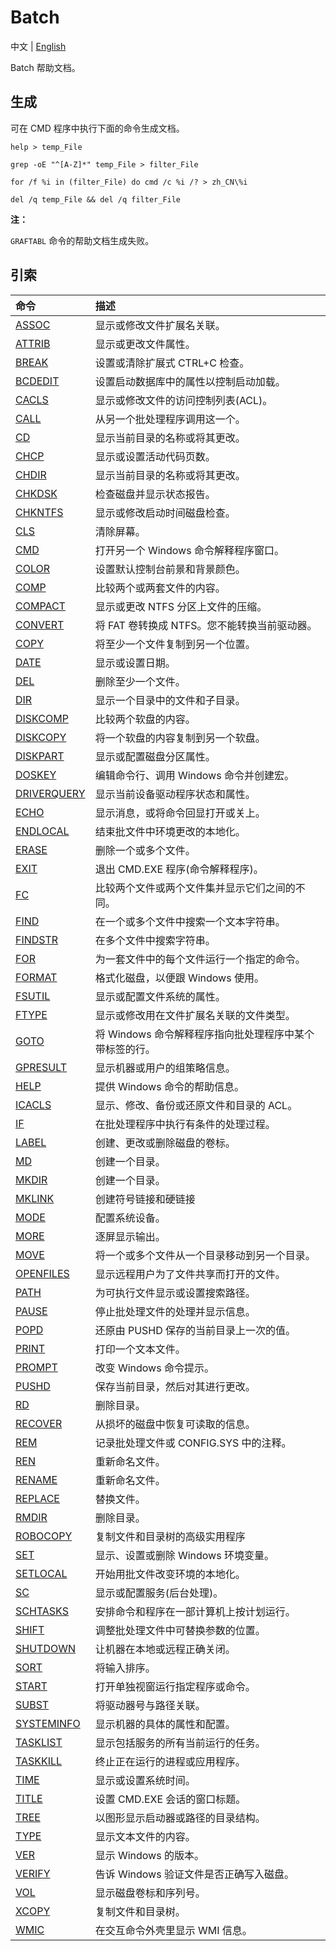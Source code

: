 # Batch

中文 | [English](en_US/README.md)

Batch 帮助文档。

## 生成

可在 CMD 程序中执行下面的命令生成文档。

```Batch
help > temp_File

grep -oE "^[A-Z]*" temp_File > filter_File

for /f %i in (filter_File) do cmd /c %i /? > zh_CN\%i

del /q temp_File && del /q filter_File
```

**注：**

`GRAFTABL` 命令的帮助文档生成失败。

## 引索

| 命令          | 描述                                   |
|:--------------|:---------------------------------------|
| [ASSOC]       | 显示或修改文件扩展名关联。 |
| [ATTRIB]      | 显示或更改文件属性。 |
| [BREAK]       | 设置或清除扩展式 CTRL+C 检查。 |
| [BCDEDIT]     | 设置启动数据库中的属性以控制启动加载。 |
| [CACLS]       | 显示或修改文件的访问控制列表(ACL)。 |
| [CALL]        | 从另一个批处理程序调用这一个。 |
| [CD]          | 显示当前目录的名称或将其更改。 |
| [CHCP]        | 显示或设置活动代码页数。 |
| [CHDIR]       | 显示当前目录的名称或将其更改。 |
| [CHKDSK]      | 检查磁盘并显示状态报告。 |
| [CHKNTFS]     | 显示或修改启动时间磁盘检查。 |
| [CLS]         | 清除屏幕。 |
| [CMD]         | 打开另一个 Windows 命令解释程序窗口。 |
| [COLOR]       | 设置默认控制台前景和背景颜色。 |
| [COMP]        | 比较两个或两套文件的内容。 |
| [COMPACT]     | 显示或更改 NTFS 分区上文件的压缩。 |
| [CONVERT]     | 将 FAT 卷转换成 NTFS。您不能转换当前驱动器。 |
| [COPY]        | 将至少一个文件复制到另一个位置。 |
| [DATE]        | 显示或设置日期。 |
| [DEL]         | 删除至少一个文件。 |
| [DIR]         | 显示一个目录中的文件和子目录。 |
| [DISKCOMP]    | 比较两个软盘的内容。 |
| [DISKCOPY]    | 将一个软盘的内容复制到另一个软盘。 |
| [DISKPART]    | 显示或配置磁盘分区属性。 |
| [DOSKEY]      | 编辑命令行、调用 Windows 命令并创建宏。 |
| [DRIVERQUERY] | 显示当前设备驱动程序状态和属性。 |
| [ECHO]        | 显示消息，或将命令回显打开或关上。 |
| [ENDLOCAL]    | 结束批文件中环境更改的本地化。 |
| [ERASE]       | 删除一个或多个文件。 |
| [EXIT]        | 退出 CMD.EXE 程序(命令解释程序)。 |
| [FC]          | 比较两个文件或两个文件集并显示它们之间的不同。 |
| [FIND]        | 在一个或多个文件中搜索一个文本字符串。 |
| [FINDSTR]     | 在多个文件中搜索字符串。 |
| [FOR]         | 为一套文件中的每个文件运行一个指定的命令。 |
| [FORMAT]      | 格式化磁盘，以便跟 Windows 使用。 |
| [FSUTIL]      | 显示或配置文件系统的属性。 |
| [FTYPE]       | 显示或修改用在文件扩展名关联的文件类型。 |
| [GOTO]        | 将 Windows 命令解释程序指向批处理程序中某个带标签的行。 |
| [GPRESULT]    | 显示机器或用户的组策略信息。 |
| [HELP]        | 提供 Windows 命令的帮助信息。 |
| [ICACLS]      | 显示、修改、备份或还原文件和目录的 ACL。 |
| [IF]          | 在批处理程序中执行有条件的处理过程。 |
| [LABEL]       | 创建、更改或删除磁盘的卷标。 |
| [MD]          | 创建一个目录。 |
| [MKDIR]       | 创建一个目录。 |
| [MKLINK]      | 创建符号链接和硬链接 |
| [MODE]        | 配置系统设备。 |
| [MORE]        | 逐屏显示输出。 |
| [MOVE]        | 将一个或多个文件从一个目录移动到另一个目录。 |
| [OPENFILES]   | 显示远程用户为了文件共享而打开的文件。 |
| [PATH]        | 为可执行文件显示或设置搜索路径。 |
| [PAUSE]       | 停止批处理文件的处理并显示信息。 |
| [POPD]        | 还原由 PUSHD 保存的当前目录上一次的值。 |
| [PRINT]       | 打印一个文本文件。 |
| [PROMPT]      | 改变 Windows 命令提示。 |
| [PUSHD]       | 保存当前目录，然后对其进行更改。 |
| [RD]          | 删除目录。 |
| [RECOVER]     | 从损坏的磁盘中恢复可读取的信息。 |
| [REM]         | 记录批处理文件或 CONFIG.SYS 中的注释。 |
| [REN]         | 重新命名文件。 |
| [RENAME]      | 重新命名文件。 |
| [REPLACE]     | 替换文件。 |
| [RMDIR]       | 删除目录。 |
| [ROBOCOPY]    | 复制文件和目录树的高级实用程序 |
| [SET]         | 显示、设置或删除 Windows 环境变量。 |
| [SETLOCAL]    | 开始用批文件改变环境的本地化。 |
| [SC]          | 显示或配置服务(后台处理)。 |
| [SCHTASKS]    | 安排命令和程序在一部计算机上按计划运行。 |
| [SHIFT]       | 调整批处理文件中可替换参数的位置。 |
| [SHUTDOWN]    | 让机器在本地或远程正确关闭。 |
| [SORT]        | 将输入排序。 |
| [START]       | 打开单独视窗运行指定程序或命令。 |
| [SUBST]       | 将驱动器号与路径关联。 |
| [SYSTEMINFO]  | 显示机器的具体的属性和配置。 |
| [TASKLIST]    | 显示包括服务的所有当前运行的任务。 |
| [TASKKILL]    | 终止正在运行的进程或应用程序。 |
| [TIME]        | 显示或设置系统时间。 |
| [TITLE]       | 设置 CMD.EXE 会话的窗口标题。 |
| [TREE]        | 以图形显示启动器或路径的目录结构。 |
| [TYPE]        | 显示文本文件的内容。 |
| [VER]         | 显示 Windows 的版本。 |
| [VERIFY]      | 告诉 Windows 验证文件是否正确写入磁盘。 |
| [VOL]         | 显示磁盘卷标和序列号。 |
| [XCOPY]       | 复制文件和目录树。 |
| [WMIC]        | 在交互命令外壳里显示 WMI 信息。 |

[ASSOC]: zh_CN/Command/ASSOC
[ATTRIB]: zh_CN/Command/ATTRIB
[BREAK]: zh_CN/Command/BREAK
[BCDEDIT]: zh_CN/Command/BCDEDIT
[CACLS]: zh_CN/Command/CACLS
[CALL]: zh_CN/Command/CALL
[CD]: zh_CN/Command/CD
[CHCP]: zh_CN/Command/CHCP
[CHDIR]: zh_CN/Command/CHDIR
[CHKDSK]: zh_CN/Command/CHKDSK
[CHKNTFS]: zh_CN/Command/CHKNTFS
[CLS]: zh_CN/Command/CLS
[CMD]: zh_CN/Command/CMD
[COLOR]: zh_CN/Command/COLOR
[COMP]: zh_CN/Command/COMP
[COMPACT]: zh_CN/Command/COMPACT
[CONVERT]: zh_CN/Command/CONVERT
[COPY]: zh_CN/Command/COPY
[DATE]: zh_CN/Command/DATE
[DEL]: zh_CN/Command/DEL
[DIR]: zh_CN/Command/DIR
[DISKCOMP]: zh_CN/Command/DISKCOMP
[DISKCOPY]: zh_CN/Command/DISKCOPY
[DISKPART]: zh_CN/Command/DISKPART
[DOSKEY]: zh_CN/Command/DOSKEY
[DRIVERQUERY]: zh_CN/Command/DRIVERQUERY
[ECHO]: zh_CN/Command/ECHO
[ENDLOCAL]: zh_CN/Command/ENDLOCAL
[ERASE]: zh_CN/Command/ERASE
[EXIT]: zh_CN/Command/EXIT
[FC]: zh_CN/Command/FC
[FIND]: zh_CN/Command/FIND
[FINDSTR]: zh_CN/Command/FINDSTR
[FOR]: zh_CN/Command/FOR
[FORMAT]: zh_CN/Command/FORMAT
[FSUTIL]: zh_CN/Command/FSUTIL
[FTYPE]: zh_CN/Command/FTYPE
[GOTO]: zh_CN/Command/GOTO
[GPRESULT]: zh_CN/Command/GPRESULT
[HELP]: zh_CN/Command/HELP
[ICACLS]: zh_CN/Command/ICACLS
[IF]: zh_CN/Command/IF
[LABEL]: zh_CN/Command/LABEL
[MD]: zh_CN/Command/MD
[MKDIR]: zh_CN/Command/MKDIR
[MKLINK]: zh_CN/Command/MKLINK
[MODE]: zh_CN/Command/MODE
[MORE]: zh_CN/Command/MORE
[MOVE]: zh_CN/Command/MOVE
[OPENFILES]: zh_CN/Command/OPENFILES
[PATH]: zh_CN/Command/PATH
[PAUSE]: zh_CN/Command/PAUSE
[POPD]: zh_CN/Command/POPD
[PRINT]: zh_CN/Command/PRINT
[PROMPT]: zh_CN/Command/PROMPT
[PUSHD]: zh_CN/Command/PUSHD
[RD]: zh_CN/Command/RD
[RECOVER]: zh_CN/Command/RECOVER
[REM]: zh_CN/Command/REM
[REN]: zh_CN/Command/REN
[RENAME]: zh_CN/Command/RENAME
[REPLACE]: zh_CN/Command/REPLACE
[RMDIR]: zh_CN/Command/RMDIR
[ROBOCOPY]: zh_CN/Command/ROBOCOPY
[SET]: zh_CN/Command/SET
[SETLOCAL]: zh_CN/Command/SETLOCAL
[SC]: zh_CN/Command/SC
[SCHTASKS]: zh_CN/Command/SCHTASKS
[SHIFT]: zh_CN/Command/SHIFT
[SHUTDOWN]: zh_CN/Command/SHUTDOWN
[SORT]: zh_CN/Command/SORT
[START]: zh_CN/Command/START
[SUBST]: zh_CN/Command/SUBST
[SYSTEMINFO]: zh_CN/Command/SYSTEMINFO
[TASKLIST]: zh_CN/Command/TASKLIST
[TASKKILL]: zh_CN/Command/TASKKILL
[TIME]: zh_CN/Command/TIME
[TITLE]: zh_CN/Command/TITLE
[TREE]: zh_CN/Command/TREE
[TYPE]: zh_CN/Command/TYPE
[VER]: zh_CN/Command/VER
[VERIFY]: zh_CN/Command/VERIFY
[VOL]: zh_CN/Command/VOL
[XCOPY]: zh_CN/Command/XCOPY
[WMIC]: zh_CN/Command/WMIC

